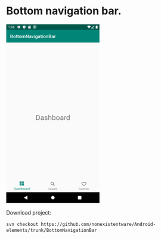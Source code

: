 # Bottom navigation bar.

<img src="https://github.com/nonexistentware/Android-elements/blob/dev1/img/bottomNavigation.png?raw=true" width="250" height="480">

Download project:
```
svn checkout https://github.com/nonexistentware/Android-elements/trunk/BottomNavigationBar
```
